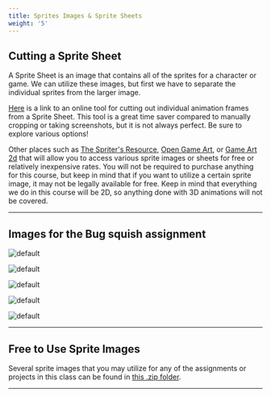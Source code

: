 ```yaml
---
title: Sprites Images & Sprite Sheets
weight: '5'
---
```

## Cutting a Sprite Sheet

A Sprite Sheet is an image that contains all of the sprites for a character or game. We can utilize these images, but first we have to separate the individual sprites from the larger image.

[Here](https://ezgif.com/sprite-cutter) is a link to an online tool for cutting out individual animation frames from a Sprite Sheet. This tool is a great time saver compared to manually cropping or taking screenshots, but it is not always perfect. Be sure to explore various options!

Other places such as [The Spriter's Resource](https://www.spriters-resource.com/), [Open Game Art](https://opengameart.org/), or [Game Art 2d](https://www.gameart2d.com/freebies.html) that will allow you to access various sprite images or sheets for free or relatively inexpensive rates. You will not be required to purchase anything for this course, but keep in mind that if you want to utilize a certain sprite image, it may not be legally available for free. Keep in mind that everything we do in this course will be 2D, so anything done with 3D animations will not be covered.

---

## Images for the Bug squish assignment

![default](/images/graphics/background.jpg)

![default](/images/graphics/BugSprite_1.png)

![default](/images/graphics/BugSprite_2.png)

![default](/images/graphics/BugSprite_3.png)

![default](/images/graphics/BugSprite_4.png)

---

## Free to Use Sprite Images

Several sprite images that you may utilize for any of the assignments or projects in this class can be found in [this .zip folder](https://pdm.lsupathways.org/sprites.zip).

---
